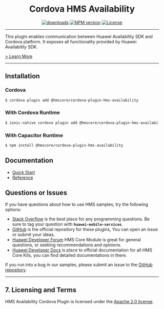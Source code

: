 <p align="center">
  <h1 align="center">Cordova HMS Availability</h1>
</p>

<p align="center">
  <a href="https://www.npmjs.com/package/@hmscore/cordova-plugin-hms-availability"><img src="https://img.shields.io/npm/dm/@hmscore/cordova-plugin-hms-availability?color=%23007EC6&style=for-the-badge" alt="downloads"></a>
  <a href="https://www.npmjs.com/package/@hmscore/cordova-plugin-hms-availability"><img src="https://img.shields.io/npm/v/@hmscore/cordova-plugin-hms-availability?color=%23ed2a1c&style=for-the-badge" alt="NPM version"></a>
  <a href="/LICENSE"><img src="https://img.shields.io/npm/l/@hmscore/react-native-hms-availability.svg?color=%3bcc62&style=for-the-badge" alt="License"></a>
</p>

----

This plugin enables communication between Huawei Availability SDK and Cordova platform. It exposes all functionality provided by Huawei Availability SDK.

[> Learn More]()

---

## Installation

### Cordova

```bash
$ cordova plugin add @hmscore/cordova-plugin-hms-availability
```

### With Cordova Runtime

```bash
$ ionic-native cordova plugin add @hmscore/cordova-plugin-hms-availability
```

### With Capacitor Runtime

```bash
$ npm install @hmscore/cordova-plugin-hms-availability
```

## Documentation

- [Quick Start]()
- [Reference]()

## Questions or Issues

If you have questions about how to use HMS samples, try the following options:

- [Stack Overflow](https://stackoverflow.com/questions/tagged/huawei-mobile-services) is the best place for any programming questions. Be sure to tag your question with **`huawei-mobile-services`**.
- [GitHub](https://github.com/HMS-Core/hms-cordova-plugin) is the official repository for these plugins, You can open an issue or submit your ideas.
- [Huawei Developer Forum](https://forums.developer.huawei.com/forumPortal/en/home?fid=0101187876626530001?ha_source=hms1) HMS Core Module is great for general questions, or seeking recommendations and opinions.
- [Huawei Developer Docs](https://developer.huawei.com/consumer/en/doc/overview/HMS-Core-Plugin?ha_source=hms1) is place to official documentation for all HMS Core Kits, you can find detailed documentations in there.

If you run into a bug in our samples, please submit an issue to the [GitHub repository](https://github.com/HMS-Core/hms-cordova-plugin).

---

## 7. Licensing and Terms

HMS Availability Cordova Plugin is licensed under the [Apache 2.0 license](LICENCE).
